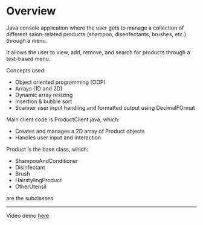 # Overview

Java console application where the user gets to manage a collection of different salon-related products (shampoo, disenfectants, brushes, etc.) through a menu.

It allows the user to view, add, remove, and search for products through a text-based menu.

Concepts used:
- Object oriented programming (OOP)
- Arrays (1D and 2D)
- Dynamic array resizing
- Insertion & bubble sort
- Scanner user input handling and formatted output using DecimalFOrmat

Main client code is ProductClient.java, which:
- Creates and manages a 2D array of Product objects
- Handles user input and interaction

Product is the base class, which:
- ShampooAndConditioner
- Disinfectant
- Brush
- HairstylingProduct
- OtherUtensil

are the subclasses

---

Video demo [here](https://www.youtube.com/watch?v=h3pkRggo3RU)
